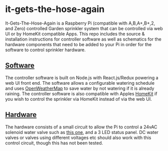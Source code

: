 # it-gets-the-hose-again
It-Gets-The-Hose-Again is a Raspberry Pi (compatible with A,B,A+,B+,2, and Zero) controlled Garden sprinkler system that can be controlled via web UI or by HomeKit compatible Apps. This repo includes the source & installation instructions for controller software as well as schematics for the hardware components that need to be added to your Pi in order for the software to control sprinkler hardware.

[Software](web/README.md)
-------------------------
The controller software is built on Node.js with React.js/Redux powering a web UI front end. The software allows a configurable watering schedule and uses [OpenWeatherMap](http://openweathermap.org) to save water by not watering if it is already raining. The controller software is also compatible with Apples [HomeKit](http://www.apple.com/ios/homekit) if you wish to control the sprinkler via HomeKit instead of via the web UI.

[Hardware](hardware/README.md)
------------------------------
The hardware consists of a small circuit to allow the Pi to control a 24vAC solenoid water valve such as [this one](http://www.amazon.com/gp/product/B00002N8NV), and a 3 LED status panel. DC water valves or valves using different voltages etc should also work with this control circuit, though this has not been tested.
